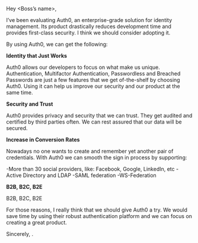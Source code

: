 Hey <Boss’s name>,

I’ve been evaluating Auth0, an enterprise-grade solution for identity management. Its product drastically reduces development time and provides first-class security. I think we should consider adopting it.

By using Auth0, we can get the following:

**Identity that Just Works**

Auth0 allows our developers to focus on what make us unique. Authentication, Multifactor Authentication, Passwordless and Breached Passwords are just a few features that we get of-the-shelf by choosing Auth0. Using it can help us improve our security and our product at the same time.

**Security and Trust**

Auth0 provides privacy and security that we can trust. They get audited and certified by third parties often. We can rest assured that our data will be secured.

**Increase in Conversion Rates**

Nowadays no one wants to create and remember yet another pair of credentials. With Auth0 we can smooth the sign in process by supporting:

-More than 30 social providers, like: Facebook, Google, LinkedIn, etc
-Active Directory and LDAP
-SAML federation
-WS-Federation

**B2B, B2C, B2E**

B2B, B2C, B2E

For those reasons, I really think that we should give Auth0 a try. We would save time by using their robust authentication platform and we can focus on creating a great product.

Sincerely,
<Your Name>.